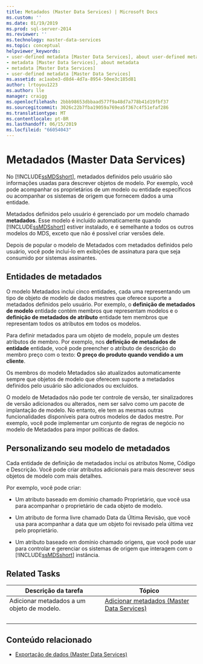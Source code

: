 ```yaml
---
title: Metadados (Master Data Services) | Microsoft Docs
ms.custom: ''
ms.date: 01/19/2019
ms.prod: sql-server-2014
ms.reviewer: ''
ms.technology: master-data-services
ms.topic: conceptual
helpviewer_keywords:
- user-defined metadata [Master Data Services], about user-defined metadata
- metadata [Master Data Services], about metadata
- metadata [Master Data Services]
- user-defined metadata [Master Data Services]
ms.assetid: ac1aabe3-d8d4-4d7a-8954-50ee3c185d81
author: lrtoyou1223
ms.author: lle
manager: craigg
ms.openlocfilehash: 2bbb98653dbbaad577f9a48d7a778b41d19fbf37
ms.sourcegitcommit: 3026c22b7fba19059a769ea5f367c4f51efaf286
ms.translationtype: MT
ms.contentlocale: pt-BR
ms.lasthandoff: 06/15/2019
ms.locfileid: "66054043"
---
```

# <a name="metadata-master-data-services"></a>Metadados (Master Data Services)
  No [!INCLUDE[ssMDSshort](../includes/ssmdsshort-md.md)], metadados definidos pelo usuário são informações usadas para descrever objetos de modelo. Por exemplo, você pode acompanhar os proprietários de um modelo ou entidade específicos ou acompanhar os sistemas de origem que fornecem dados a uma entidade.  
  
 Metadados definidos pelo usuário é gerenciado por um modelo chamado **metadados**. Esse modelo é incluído automaticamente quando [!INCLUDE[ssMDSshort](../includes/ssmdsshort-md.md)] estiver instalado, e é semelhante a todos os outros modelos do MDS, exceto que não é possível criar versões dele.  
  
 Depois de popular o modelo de Metadados com metadados definidos pelo usuário, você pode incluí-lo em exibições de assinatura para que seja consumido por sistemas assinantes.  
  
## <a name="metadata-entities"></a>Entidades de metadados  
 O modelo Metadados inclui cinco entidades, cada uma representando um tipo de objeto de modelo de dados mestres que oferece suporte a metadados definidos pelo usuário. Por exemplo, o **definição de metadados de modelo** entidade contém membros que representam modelos e o **definição de metadados de atributo** entidade tem membros que representam todos os atributos em todos os modelos.  
  
 Para definir metadados para um objeto de modelo, popule um destes atributos de membro. Por exemplo, nos **definição de metadados de entidade** entidade, você pode preencher o atributo de descrição do membro preço com o texto: **O preço do produto quando vendido a um cliente**.  
  
 Os membros do modelo Metadados são atualizados automaticamente sempre que objetos de modelo que oferecem suporte a metadados definidos pelo usuário são adicionados ou excluídos.  
  
 O modelo de Metadados não pode ter controle de versão, ter sinalizadores de versão adicionados ou alterados, nem ser salvo como um pacote de implantação de modelo. No entanto, ele tem as mesmas outras funcionalidades disponíveis para outros modelos de dados mestre. Por exemplo, você pode implementar um conjunto de regras de negócio no modelo de Metadados para impor políticas de dados.  
  
## <a name="customizing-your-metadata-model"></a>Personalizando seu modelo de metadados  
 Cada entidade de definição de metadados inclui os atributos Nome, Código e Descrição. Você pode criar atributos adicionais para mais descrever seus objetos de modelo com mais detalhes.  
  
 Por exemplo, você pode criar:  
  
-   Um atributo baseado em domínio chamado Proprietário, que você usa para acompanhar o proprietário de cada objeto de modelo.  
  
-   Um atributo de forma livre chamado Data da Última Revisão, que você usa para acompanhar a data que um objeto foi revisado pela última vez pelo proprietário.  
  
-   Um atributo baseado em domínio chamado origens, que você pode usar para controlar e gerenciar os sistemas de origem que interagem com o [!INCLUDE[ssMDSshort](../includes/ssmdsshort-md.md)] instância.  
  
## <a name="related-tasks"></a>Related Tasks  
  
|Descrição da tarefa|Tópico|  
|----------------------|-----------|  
|Adicionar metadados a um objeto de modelo.|[Adicionar metadados &#40;Master Data Services&#41;](add-metadata-master-data-services.md)
|&nbsp;|&nbsp;|
  
## <a name="related-content"></a>Conteúdo relacionado  
  
-   [Exportação de dados &#40;Master Data Services&#41;](overview-exporting-data-master-data-services.md)  
  
  
